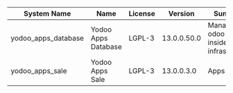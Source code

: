 | System Name | Name | License | Version | Summary | Price |
|---|---|---|---|---|---|
| yodoo_apps_database | Yodoo Apps Database | LGPL-3 | 13.0.0.50.0 | Manage all odoo apps inside your infrastructure |  |
| yodoo_apps_sale | Yodoo Apps Sale | LGPL-3 | 13.0.0.3.0 | Apps Sales |  |
